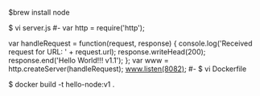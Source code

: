 $brew install node

$ vi server.js
#-
var http = require('http');

var handleRequest = function(request, response) {
  console.log('Received request for URL: ' + request.url);
  response.writeHead(200);
  response.end('Hello World!!! v1.1');
};
var www = http.createServer(handleRequest);
www.listen(8082);
#-
$ vi Dockerfile



$ docker build -t hello-node:v1 .
